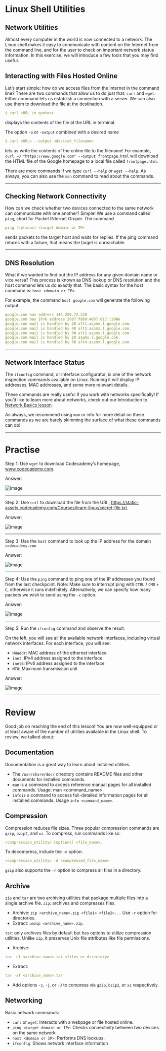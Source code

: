 
# Linux Shell Utilities

## Network Utilities

Almost every computer in the world is now connected to a network. 
The Linux shell makes it easy to communicate with content on the Internet from the command line, and for the user to 
check on important network status information. In this exercise, we will introduce a few tools that you may find useful.


## Interacting with Files Hosted Online

Let’s start simple: how do we access files from the Internet in the command line? There are two commands that allow us to do just that: `curl` and `wget`. Either command lets us establish a connection with a server. We can also use them to download the file at the destination.

```yaml
$ curl <URL in quotes>
```

displays the contents of the file at the URL in terminal.

The option `-o` or `-output` combined with a desired name

```yaml
$ curl <URL> --output <desired_filename>
```

lets us write the contents of the online file to the filename! For example, `curl -O "https://www.google.com" --output frontpage.html` will download the HTML file of the Google homepage to a local file called `frontpage.html`.

There are more commands if we type `curl --help` or `wget --help`. As always, you can also use the `man` command to read about the commands.

---

## Checking Network Connectivity

How can we check whether two devices connected to the same network can communicate with one another? Simple! We use a command called `ping`, short for Packet INternet Groper. The command

```yaml
ping [options] <target domain or IP>
```

sends packets to the target host and waits for replies. If the ping command returns with a failure, that means the target is unreachable.

---

## DNS Resolution

What if we wanted to find out the IP address for any given domain name or vice versa? This process is known as DNS lookup or DNS resolution and the host command lets us do exactly that. The basic syntax for the host command is: `host <domain or IP>`.

For example, the command `host google.com` will generate the following output:

```yaml
google.com has address 142.250.72.238
google.com has IPv6 address 2607:f8b0:4007:817::200e
google.com mail is handled by 20 alt1.aspmx.l.google.com.
google.com mail is handled by 40 alt3.aspmx.l.google.com.
google.com mail is handled by 30 alt2.aspmx.l.google.com.
google.com mail is handled by 10 aspmx.l.google.com.
google.com mail is handled by 50 alt4.aspmx.l.google.com.
```

---

## Network Interface Status

The `ifconfig` command, or interface configurator, is one of the network inspection commands available on Linux. Running it will display IP addresses, MAC addresses, and some more relevant details.

These commands are really useful if you work with networks specifically! If you’d like to learn more about networks, check out our Introduction to [Network Basics lesson](https://www.codecademy.com/courses/introduction-to-cybersecurity/lessons/network-basics/exercises/introduction-to-network-basics). 

As always, we recommend using `man` or info for more detail on these commands as we are barely skimming the surface of what these commands can do!

---

# Practise 

Step 1: Use `wget` to download Codecademy’s homepage, www.codecademy.com.

Answer: 

![image](https://user-images.githubusercontent.com/107522496/212705330-b46c9a2a-8685-41ef-a5e3-b5151d80451e.png)

---

Step 2: Use `curl` to download the file from the URL, https://static-assets.codecademy.com/Courses/learn-linux/secret-file.txt.

Answer: 

![image](https://user-images.githubusercontent.com/107522496/212705643-39369cdc-e79a-424e-b593-dc321b66b25a.png)

---

Step 3: Use the `host` command to look up the IP address for the domain `codecademy.com`

Answer: 

![image](https://user-images.githubusercontent.com/107522496/212705756-59466ecd-d90d-4e07-ab95-e5d8d723aa7e.png)

---

Step 4: Use the `ping` command to ping one of the IP addresses you found from the last checkpoint.
Note: Make sure to interrupt ping with `CTRL` / `CMD` + `C`, otherwise it runs indefinitely. Alternatively, we can specify how many packets we wish to send using the `-c` option.

Answer: 

![image](https://user-images.githubusercontent.com/107522496/212706005-47a1fbbb-e4e3-494c-b040-bfc958f79b08.png)

---

Step 5: Run the `ifconfig` command and observe the result.

On the left, you will see all the available network interfaces, including virtual network interfaces. For each interface, you will see:

* `HWaddr`: MAC address of the ethernet interface
* `inet`: IPv4 address assigned to the interface
* `inet6`: IPv6 address assigned to the interface
* `MTU`: Maximum transmission unit

Answer: 

![image](https://user-images.githubusercontent.com/107522496/212706651-8a19c4a3-2ba0-4c59-86ee-f44d3cfd33da.png)

---

# Review

Good job on reaching the end of this lesson! You are now well-equipped or at least aware of the number of utilities available in the Linux shell. To review, we talked about:


## Documentation

Documentation is a great way to learn about installed utilities.

* The `/usr/share/doc/` directory contains README files and other documents for installed commands.
* `man` is a command to access reference manual pages for all installed commands. Usage: man <command_name>.
* `infois` a command to access full-detailed information pages for all installed commands. Usage `info <command_name>`.

## Compression

Compression reduces file sizes. Three popular compression commands are `gzip`, `bzip2`, and `xz`. To compress, run commands like so: 

```yaml
<compression_utility> [options] <file_name>. 
```

To decompress, include the `-d` option: 

```yaml
<compression_utility> -d <compressed_file_name>
```

`gzip` also supports the `-r` option to compress all files in a directory.

## Archive

`zip` and `tar` are two archiving utilities that package multiple files into a single archive file. `zip`: archives and compresses files.

* Archive: `zip <archive_name>.zip <file1> <file2>...` Use `-r` option for directories.
* Extract: `unzip <archive_name>.zip`.

`tar`: only archives files by default but has options to utilize compression utilities. Unlike `zip`, it preserves Unix file attributes like file permissions.

* Archive: 
 
```yaml
tar -cf <archive_name>.tar <files or directory>
```

* Extract: 

```yaml
tar -xf <archive_name>.tar
```

* Add options `-z`, `-j`, or `-J` to compress via `gzip`, `bzip2`, or `xz` respectively.

## Networking

Basic network commands:

* `curl` or `wget`: Interacts with a webpage or file hosted online.
* `ping <target domain or IP>`: Checks connectivity between two devices on the same network.
* `host <domain or IP>`: Performs DNS lookups.
* `ifconfig`: Shows network interface information




